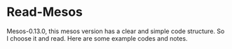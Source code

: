 # Read-Mesos
Mesos-0.13.0, this mesos version has a clear and simple code structure.
So I choose it and read.
Here are some example codes and notes.
